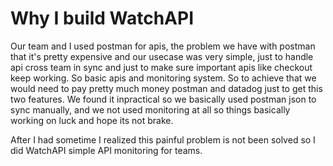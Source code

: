 # Why I build WatchAPI

Our team and I used postman for apis, the problem we have with postman that it's pretty expensive and our usecase was very simple, just to handle api cross team in sync and just to make sure important apis like checkout keep working. So basic apis and monitoring system. So to achieve that we would need to pay pretty much money postman and datadog just to get this two features. We found it inpractical so we basically used postman json to sync manually, and we not used monitoring at all so things basically working on luck and hope its not brake.

After I had sometime I realized this painful problem is not been solved so I did WatchAPI simple API monitoring for teams.
